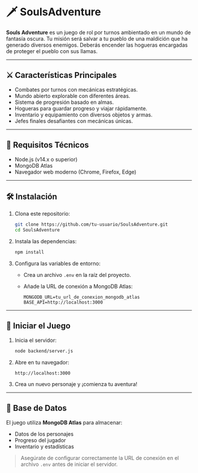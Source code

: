 # 🗡️ SoulsAdventure

**Souls Adventure** es un juego de rol por turnos ambientado en un mundo de fantasía oscura. Tu misión será salvar a tu pueblo de una maldición que ha generado diversos enemigos. Deberás encender las hogueras encargadas de proteger el pueblo con sus llamas.

---

## ⚔️ Características Principales

- Combates por turnos con mecánicas estratégicas.
- Mundo abierto explorable con diferentes áreas.
- Sistema de progresión basado en almas.
- Hogueras para guardar progreso y viajar rápidamente.
- Inventario y equipamiento con diversos objetos y armas.
- Jefes finales desafiantes con mecánicas únicas.

---

## 🔧 Requisitos Técnicos

- Node.js (v14.x o superior)
- MongoDB Atlas
- Navegador web moderno (Chrome, Firefox, Edge)

---

## 🛠️ Instalación

1. Clona este repositorio:
   ```bash
   git clone https://github.com/tu-usuario/SoulsAdventure.git
   cd SoulsAdventure
   ```

2. Instala las dependencias:
   ```bash
   npm install
   ```

3. Configura las variables de entorno:

   - Crea un archivo `.env` en la raíz del proyecto.
   - Añade la URL de conexión a MongoDB Atlas:

     ```env
     MONGODB_URL=tu_url_de_conexion_mongodb_atlas
     BASE_API=http://localhost:3000
     ```

---

## 🚀 Iniciar el Juego

1. Inicia el servidor:
   ```bash
   node backend/server.js
   ```

2. Abre en tu navegador:
   ```
   http://localhost:3000
   ```

3. Crea un nuevo personaje y ¡comienza tu aventura!

---

## 💾 Base de Datos

El juego utiliza **MongoDB Atlas** para almacenar:

- Datos de los personajes
- Progreso del jugador
- Inventario y estadísticas

> Asegúrate de configurar correctamente la URL de conexión en el archivo `.env` antes de iniciar el servidor.
